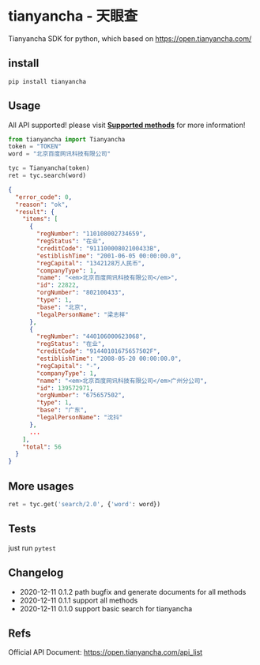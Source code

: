 # tianyancha - 天眼查

Tianyancha SDK for python, which based on https://open.tianyancha.com/

## install

```shell script
pip install tianyancha
```

## Usage

All API supported! please visit **[Supported methods](API.md)** for more information!

```python
from tianyancha import Tianyancha
token = "TOKEN"
word = "北京百度网讯科技有限公司"

tyc = Tianyancha(token)
ret = tyc.search(word)
```

```json
{
  "error_code": 0,
  "reason": "ok",
  "result": {
    "items": [
      {
        "regNumber": "110108002734659",
        "regStatus": "在业",
        "creditCode": "91110000802100433B",
        "estiblishTime": "2001-06-05 00:00:00.0",
        "regCapital": "1342128万人民币",
        "companyType": 1,
        "name": "<em>北京百度网讯科技有限公司</em>",
        "id": 22822,
        "orgNumber": "802100433",
        "type": 1,
        "base": "北京",
        "legalPersonName": "梁志祥"
      },
      {
        "regNumber": "440106000623068",
        "regStatus": "在业",
        "creditCode": "91440101675657502F",
        "estiblishTime": "2008-05-20 00:00:00.0",
        "regCapital": "-",
        "companyType": 1,
        "name": "<em>北京百度网讯科技有限公司</em>广州分公司",
        "id": 139572971,
        "orgNumber": "675657502",
        "type": 1,
        "base": "广东",
        "legalPersonName": "沈抖"
      },
      ...
    ],
    "total": 56
  }
}
```

## More usages

```python
ret = tyc.get('search/2.0', {'word': word})
```

## Tests

just run `pytest`

## Changelog

* 2020-12-11 0.1.2 path bugfix and generate documents for all methods 
* 2020-12-11 0.1.1 support all methods
* 2020-12-11 0.1.0 support basic search for tianyancha

## Refs

Official API Document: https://open.tianyancha.com/api_list
